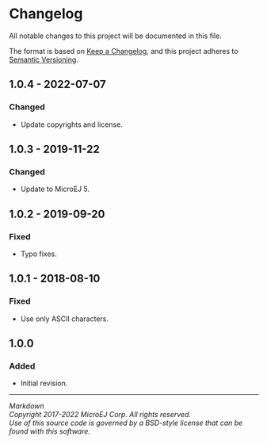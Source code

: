# Changelog

All notable changes to this project will be documented in this file.

The format is based on [Keep a Changelog](https://keepachangelog.com/en/1.0.0/),
and this project adheres to [Semantic Versioning](https://semver.org/spec/v2.0.0.html).

## 1.0.4 - 2022-07-07

### Changed

   - Update copyrights and license.

## 1.0.3 - 2019-11-22

### Changed

  - Update to MicroEJ 5.
  
## 1.0.2 - 2019-09-20

### Fixed

  - Typo fixes.

## 1.0.1 - 2018-08-10

### Fixed

  - Use only ASCII characters.

## 1.0.0

### Added

  - Initial revision.
  
---  
_Markdown_   
_Copyright 2017-2022 MicroEJ Corp. All rights reserved._  
_Use of this source code is governed by a BSD-style license that can be found with this software._  